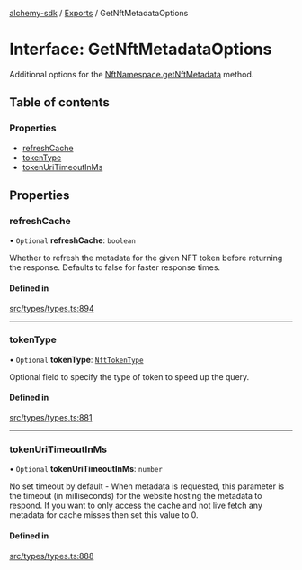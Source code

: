 [alchemy-sdk](../README.md) / [Exports](../modules.md) / GetNftMetadataOptions

# Interface: GetNftMetadataOptions

Additional options for the [NftNamespace.getNftMetadata](../classes/NftNamespace.md#getnftmetadata) method.

## Table of contents

### Properties

- [refreshCache](GetNftMetadataOptions.md#refreshcache)
- [tokenType](GetNftMetadataOptions.md#tokentype)
- [tokenUriTimeoutInMs](GetNftMetadataOptions.md#tokenuritimeoutinms)

## Properties

### refreshCache

• `Optional` **refreshCache**: `boolean`

Whether to refresh the metadata for the given NFT token before returning
the response. Defaults to false for faster response times.

#### Defined in

[src/types/types.ts:894](https://github.com/alchemyplatform/alchemy-sdk-js/blob/340ad5a/src/types/types.ts#L894)

___

### tokenType

• `Optional` **tokenType**: [`NftTokenType`](../enums/NftTokenType.md)

Optional field to specify the type of token to speed up the query.

#### Defined in

[src/types/types.ts:881](https://github.com/alchemyplatform/alchemy-sdk-js/blob/340ad5a/src/types/types.ts#L881)

___

### tokenUriTimeoutInMs

• `Optional` **tokenUriTimeoutInMs**: `number`

No set timeout by default - When metadata is requested, this parameter is
the timeout (in milliseconds) for the website hosting the metadata to
respond. If you want to only access the cache and not live fetch any
metadata for cache misses then set this value to 0.

#### Defined in

[src/types/types.ts:888](https://github.com/alchemyplatform/alchemy-sdk-js/blob/340ad5a/src/types/types.ts#L888)
